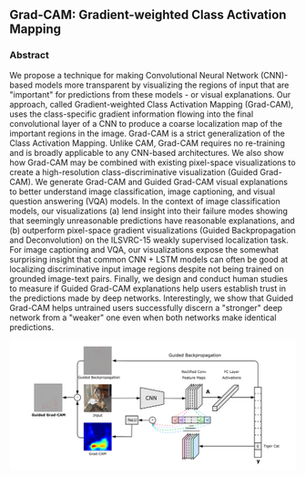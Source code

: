## Grad-CAM: Gradient-weighted Class Activation Mapping
### Abstract


We propose a technique for making Convolutional Neural Network (CNN)-based models more transparent by visualizing the regions of input that are "important" for predictions from these models - or visual explanations. Our approach, called Gradient-weighted Class Activation Mapping (Grad-CAM), uses the class-specific gradient information flowing into the final convolutional layer of a CNN to produce a coarse localization map of the important regions in the image. Grad-CAM is a strict generalization of the Class Activation Mapping. Unlike CAM, Grad-CAM requires no re-training and is broadly applicable to any CNN-based architectures. We also show how Grad-CAM may be combined with existing pixel-space visualizations to create a high-resolution class-discriminative visualization (Guided Grad-CAM). We generate Grad-CAM and Guided Grad-CAM visual explanations to better understand image classification, image captioning, and visual question answering (VQA) models. In the context of image classification models, our visualizations (a) lend insight into their failure modes showing that seemingly unreasonable predictions have reasonable explanations, and (b) outperform pixel-space gradient visualizations (Guided Backpropagation and Deconvolution) on the ILSVRC-15 weakly supervised localization task. For image captioning and VQA, our visualizations expose the somewhat surprising insight that common CNN + LSTM models can often be good at localizing discriminative input image regions despite not being trained on grounded image-text pairs. Finally, we design and conduct human studies to measure if Guided Grad-CAM explanations help users establish trust in the predictions made by deep networks. Interestingly, we show that Guided Grad-CAM helps untrained users successfully discern a "stronger" deep network from a "weaker" one even when both networks make identical predictions.



![Original label =  n03538406 horse cart](https://github.com/Lagstill/IIIT-H/blob/main/deepfool/Grad_cam/gradcam_vis/gradcamm.png?raw=true)
